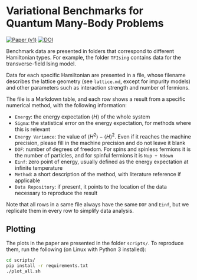 # Variational Benchmarks for Quantum Many-Body Problems

[![Paper (v1)](https://img.shields.io/badge/paper%20%28v1%29-arXiv%3A2302.04919-B31B1B)](https://arxiv.org/abs/2302.04919)
[![DOI](https://zenodo.org/badge/388489339.svg)](https://zenodo.org/badge/latestdoi/388489339)


Benchmark data are presented in folders that correspond to different Hamiltonian types. For example, the folder `TFIsing` contains data for the transverse-field Ising model.

Data for each specific Hamiltonian are presented in a file, whose filename describes the lattice geometry (see `lattice.md`, except for impurity models) and other parameters such as interaction strength and number of fermions.

The file is a Markdown table, and each row shows a result from a specific numerical method, with the following information:

* `Energy`: the energy expectation $\langle H \rangle$ of the whole system
* `Sigma`: the statistical error on the energy expectation, for methods where this is relevant
* `Energy Variance`: the value of $\langle H^2 \rangle - \langle H \rangle^2$. Even if it reaches the machine precision, please fill in the machine precision and do not leave it blank
* `DOF`: number of degrees of freedom. For spins and spinless fermions it is the number of particles, and for spinful fermions it is `Nup + Ndown`
* `Einf`: zero point of energy, usually defined as the energy expectation at infinite temperature
* `Method`: a short description of the method, with literature reference if applicable
* `Data Repository`: if present, it points to the location of the data necessary to reproduce the result

Note that all rows in a same file always have the same `DOF` and `Einf`, but we replicate them in every row to simplify data analysis.

## Plotting

The plots in the paper are presented in the folder `scripts/`. To reproduce them, run the following (on Linux with Python 3 installed):
```sh
cd scripts/
pip install -r requirements.txt
./plot_all.sh
```
